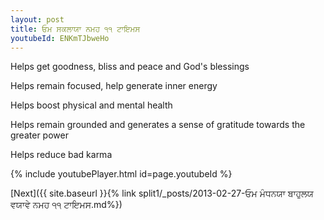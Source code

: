```yaml
---
layout: post
title: ਓਮ ਸਕਲਾਯਾ ਨਮਹ ੧੧ ਟਾਇਮਸ
youtubeId: ENKmTJbweHo
---
```

 
 
Helps get goodness, bliss and peace and God's blessings
 
Helps remain focused, help generate inner energy 
 
Helps boost physical and mental health 
 
Helps remain grounded and generates a sense of gratitude towards the greater power 
 
Helps reduce bad karma
 
 
 
 


{% include youtubePlayer.html id=page.youtubeId %}
 
[Next]({{ site.baseurl }}{% link  split1/_posts/2013-02-27-ਓਮ ਮੰਧਨਯਾ ਬਾਹੁਲਯ ਵਯਾਵੇ ਨਮਹ ੧੧ ਟਾਇਮਸ.md%})
 
